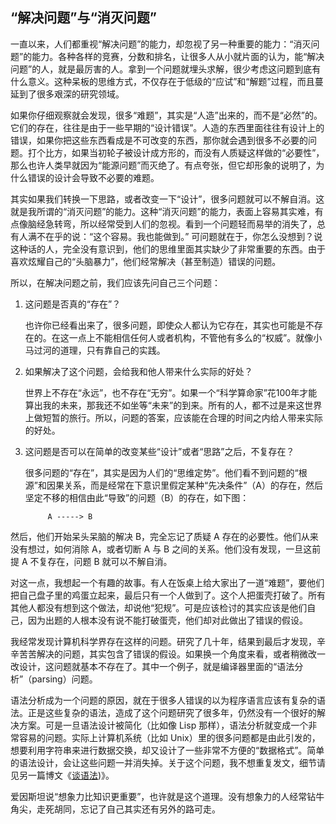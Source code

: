 <div class="inner">
<h2>“解决问题”与“消灭问题”</h2>
<p>一直以来，人们都重视“解决问题”的能力，却忽视了另一种重要的能力：“消灭问题”的能力。各种各样的竞赛，分数和排名，让很多人从小就片面的认为，能“解决问题”的人，就是最厉害的人。拿到一个问题就埋头求解，很少考虑这问题到底有什么意义。这种呆板的思维方式，不仅存在于低级的“应试”和“解题”过程，而且蔓延到了很多艰深的研究领域。</p>
<p>如果你仔细观察就会发现，很多“难题”，其实是“人造”出来的，而不是“必然”的。它们的存在，往往是由于一些早期的“设计错误”。人造的东西里面往往有设计上的错误，如果你把这些东西看成是不可改变的东西，那你就会遇到很多不必要的问题。打个比方，如果当初轮子被设计成方形的，而没有人质疑这样做的“必要性”，那么也许人类早就因为“能源问题”而灭绝了。有点夸张，但它却形象的说明了，为什么错误的设计会导致不必要的难题。</p>
<p>其实如果我们转换一下思路，或者改变一下“设计”，很多问题就可以不解自消。这就是我所谓的“消灭问题”的能力。这种“消灭问题”的能力，表面上容易其实难，有点像脑经急转弯，所以经常受到人们的忽视。看到一个问题轻而易举的消失了，总有人满不在乎的说：“这个容易。我也能做到。” 可问题就在于，你怎么没想到？说这种话的人，完全没有意识到，他们的思维里面其实缺少了非常重要的东西。由于喜欢炫耀自己的“头脑暴力”，他们经常解决（甚至制造）错误的问题。</p>
<p>所以，在解决问题之前，我们应该先问自己三个问题：</p>
<ol>
<li>
<p>这问题是否真的“存在”？</p>
<p>也许你已经看出来了，很多问题，即使众人都认为它存在，其实也可能是不存在的。在这一点上不能相信任何人或者机构，不管他有多么的“权威”。就像小马过河的道理，只有靠自己的实践。</p>
</li>
<li>
<p>如果解决了这个问题，会给我和他人带来什么实际的好处？</p>
<p>世界上不存在“永远”，也不存在“无穷”。如果一个“科学算命家”花100年才能算出我的未来，那我还不如坐等“未来”的到来。所有的人，都不过是来这世界上做短暂的旅行。所以，问题的答案，应该能在合理的时间之内给人带来实际的好处。</p>
</li>
<li>
<p>这问题是否可以在简单的改变某些“设计”或者“思路”之后，不复存在？</p>
<p>很多问题的“存在”，其实是因为人们的“思维定势”。他们看不到问题的“根源”和因果关系，而是经常在下意识里假定某种“先决条件”（A）的存在，然后坚定不移的相信由此“导致”的问题（B）的存在，如下图：</p>
<div class="language-plaintext highlighter-rouge"><div class="highlight"><pre class="highlight"><code>     A -----&gt; B
</code></pre></div>    </div>
</li>
</ol>
<p>然后，他们开始呆头呆脑的解决 B，完全忘记了质疑 A 存在的必要性。他们从来没有想过，如何消除 A，或者切断 A 与 B 之间的关系。他们没有发现，一旦这前提 A 不复存在，问题 B 就可以不解自消。</p>
<p>对这一点，我想起一个有趣的故事。有人在饭桌上给大家出了一道“难题”，要他们把自己盘子里的鸡蛋立起来，最后只有一个人做到了。这个人把蛋壳打破了。所有其他人都没有想到这个做法，却说他“犯规”。可是应该检讨的其实应该是他们自己，因为出题的人根本没有说不能打破蛋壳，他们却对此做出了错误的假设。</p>
<p>我经常发现计算机科学界存在这样的问题。研究了几十年，结果到最后才发现，辛辛苦苦解决的问题，其实包含了错误的假设。如果换一个角度来看，或者稍微改一改设计，这问题就基本不存在了。其中一个例子，就是编译器里面的“语法分析”（parsing）问题。</p>
<p>语法分析成为一个问题的原因，就在于很多人错误的以为程序语言应该有复杂的语法。正是这些复杂的语法，造成了这个问题研究了很多年，仍然没有一个很好的解决方案。可是一旦语法设计被简化（比如像 Lisp 那样），语法分析就变成一个非常容易的问题。实际上计算机系统（比如 Unix）里的很多问题都是由此引发的，想要利用字符串来进行数据交换，却又设计了一些非常不方便的“数据格式”。简单的语法设计，会让这些问题一并消失掉。关于这个问题，我不想重复发文，细节请见另一篇博文《<a href="http://www.yinwang.org/blog-cn/2013/03/08/on-syntax">谈语法</a>)》。</p>
<p>爱因斯坦说“想象力比知识更重要”，也许就是这个道理。没有想象力的人经常钻牛角尖，走死胡同，忘记了自己其实还有另外的路可走。</p>
</div>
<div class="ad-banner" style="margin-top: 5px">
<script async src="//pagead2.googlesyndication.com/pagead/js/adsbygoogle.js"></script>
<ins class="adsbygoogle"
                    style="display:inline-block;width:100%;height:90px"
                    data-ad-client="ca-pub-1331524016319584"
                    data-ad-slot="6657867155"></ins>
<script>(adsbygoogle = window.adsbygoogle || []).push({});</script>
</div>
<script data-ad-client="ca-pub-1331524016319584" async
            src="https://pagead2.googlesyndication.com/pagead/js/adsbygoogle.js">
</script>
    